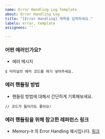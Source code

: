 ```yaml
---
name: Error Handling Log Template
about: Error Handling Log
title: "[Error Handling] 제목을 입력하세요."
labels: error, template
assignees: ''

---
```


### 어떤 에러인가요?
- 에러 메시지
```
$ 터미널의 에러 코드를 여기 넣어주세요.
```

### 에러 핸들링 방법
- 핸들링 방법에 대해서 간단하게 기록해보세요.
```
// 코드가 들어가도 좋아요!
```

### 에러 핸들링을 위해 참고한 레퍼런스 링크
- Memory-It 의 Error Handling 예시입니다.
[링크](https://github.com/codestates/Memory-It/issues/205)
